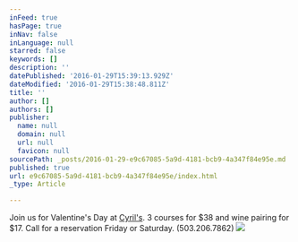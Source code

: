 ```yaml
---
inFeed: true
hasPage: true
inNav: false
inLanguage: null
starred: false
keywords: []
description: ''
datePublished: '2016-01-29T15:39:13.929Z'
dateModified: '2016-01-29T15:38:48.811Z'
title: ''
author: []
authors: []
publisher:
  name: null
  domain: null
  url: null
  favicon: null
sourcePath: _posts/2016-01-29-e9c67085-5a9d-4181-bcb9-4a347f84e95e.md
published: true
url: e9c67085-5a9d-4181-bcb9-4a347f84e95e/index.html
_type: Article

---
```

Join us for Valentine's Day at [Cyril's][0]. 3 courses for $38 and wine pairing for $17\. Call for a reservation Friday or Saturday. (503.206.7862)
![](https://the-grid-user-content.s3-us-west-2.amazonaws.com/7ffe27c1-b28e-4d98-9959-b60b7c475886.jpg)

[0]: cyrilspdx.com